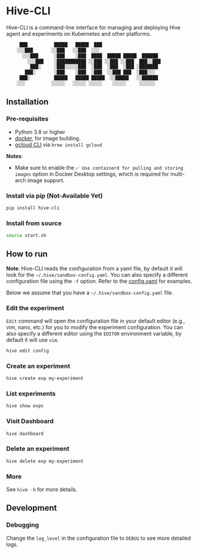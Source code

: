 # Hive-CLI

Hive-CLI is a command-line interface for managing and deploying Hive agent and experiments on Kubernetes and other platforms.

```bash
     ███          █████   █████  ███
    ░░░███       ░░███   ░░███  ░░░
      ░░░███      ░███    ░███  ████  █████ █████  ██████
        ░░░███    ░███████████ ░░███ ░░███ ░░███  ███░░███
         ███░     ░███░░░░░███  ░███  ░███  ░███ ░███████
       ███░       ░███    ░███  ░███  ░░███ ███  ░███░░░
     ███░         █████   █████ █████  ░░█████   ░░██████
    ░░░          ░░░░░   ░░░░░ ░░░░░    ░░░░░     ░░░░░░
```

## Installation

### Pre-requisites

- Python 3.8 or higher
- [docker](https://www.docker.com/), for image building.
- [gcloud CLI](https://cloud.google.com/sdk/docs/install) via `brew install gcloud`

**Notes**:

- Make sure to enable the `✅ Use containerd for pulling and storing images` option in Docker Desktop settings, which is required for multi-arch image support.

### Install via pip (Not-Available Yet)

```bash
pip install hive-cli
```

### Install from source

```bash
source start.sh
```

## How to run

**Note**: Hive-CLI reads the configuration from a yaml file, by default it will look for the `~/.hive/sandbox-config.yaml`. You can also specify a different configuration file using the `-f` option. Refer to the [config.yaml](./config.yaml) for examples.

Below we assume that you have a `~/.hive/sandbox-config.yaml` file.

### Edit the experiment

`Edit` command will open the configuration file in your default editor (e.g., vim, nano, etc.) for you to modify the experiment configuration. You can also specify a different editor using the `EDITOR` environment variable, by default it will use `vim`.

```bash
hive edit config
```

### Create an experiment

```bash
hive create exp my-experiment
```

### List experiments

```bash
hive show exps
```

### Visit Dashboard

```bash
hive dashboard
```

### Delete an experiment


```bash
hive delete exp my-experiment
```

### More

See `hive -h` for more details.

## Development

### Debugging

Change the `log_level` in the configuration file to `DEBUG` to see more detailed logs.
